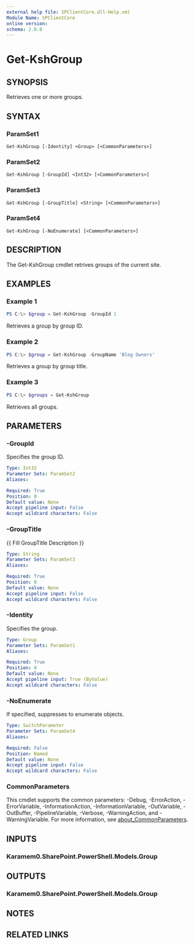 ```yaml
---
external help file: SPClientCore.dll-Help.xml
Module Name: SPClientCore
online version:
schema: 2.0.0
---
```


# Get-KshGroup

## SYNOPSIS
Retrieves one or more groups.

## SYNTAX

### ParamSet1
```
Get-KshGroup [-Identity] <Group> [<CommonParameters>]
```

### ParamSet2
```
Get-KshGroup [-GroupId] <Int32> [<CommonParameters>]
```

### ParamSet3
```
Get-KshGroup [-GroupTitle] <String> [<CommonParameters>]
```

### ParamSet4
```
Get-KshGroup [-NoEnumerate] [<CommonParameters>]
```

## DESCRIPTION
The Get-KshGroup cmdlet retrives groups of the current site.

## EXAMPLES

### Example 1
```powershell
PS C:\> $group = Get-KshGroup -GroupId 1
```

Retrieves a group by group ID.

### Example 2
```powershell
PS C:\> $group = Get-KshGroup -GroupName 'Blog Owners'
```

Retrieves a group by group title.

### Example 3
```powershell
PS C:\> $groups = Get-KshGroup
```

Retrieves all groups.

## PARAMETERS

### -GroupId
Specifies the group ID.

```yaml
Type: Int32
Parameter Sets: ParamSet2
Aliases:

Required: True
Position: 0
Default value: None
Accept pipeline input: False
Accept wildcard characters: False
```

### -GroupTitle
{{ Fill GroupTitle Description }}

```yaml
Type: String
Parameter Sets: ParamSet3
Aliases:

Required: True
Position: 0
Default value: None
Accept pipeline input: False
Accept wildcard characters: False
```

### -Identity
Specifies the group.

```yaml
Type: Group
Parameter Sets: ParamSet1
Aliases:

Required: True
Position: 0
Default value: None
Accept pipeline input: True (ByValue)
Accept wildcard characters: False
```

### -NoEnumerate
If specified, suppresses to enumerate objects.

```yaml
Type: SwitchParameter
Parameter Sets: ParamSet4
Aliases:

Required: False
Position: Named
Default value: None
Accept pipeline input: False
Accept wildcard characters: False
```

### CommonParameters
This cmdlet supports the common parameters: -Debug, -ErrorAction, -ErrorVariable, -InformationAction, -InformationVariable, -OutVariable, -OutBuffer, -PipelineVariable, -Verbose, -WarningAction, and -WarningVariable. For more information, see [about_CommonParameters](http://go.microsoft.com/fwlink/?LinkID=113216).

## INPUTS

### Karamem0.SharePoint.PowerShell.Models.Group

## OUTPUTS

### Karamem0.SharePoint.PowerShell.Models.Group

## NOTES

## RELATED LINKS
